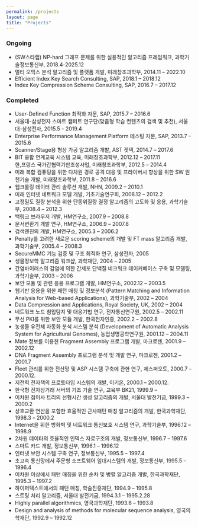 ```yaml
---
permalink: /projects
layout: page
title: "Projects"
---
```


<style>

.page-content {
max-width: 72em;
}
</style>

<h3>Ongoing</h3>
<ul>
  <li>(SW스타랩) NP-hard 그래프 문제를 위한 실용적인 알고리즘 프레임워크, 과학기술정보통신부, 2018.4-2025.12</li>
  <li>멀티 오믹스 분석 알고리즘 및 플랫폼 개발, 미래창조과학부, 2014.11 – 2022.10</li>
  <li>Efficient Index Key Search Consulting, SAP, 2018.1 – 2018.12</li>
  <li>Index Key Compression Scheme Consulting, SAP, 2016.7 – 2017.12</li>
</ul>
<h3>Completed</h3>
<ul>
  <li>User-Defined Function 최적화 자문, SAP, 2015.7 – 2016.6</li>
  <li>서울대-삼성전자 스마트 캠퍼트 연구단(맞춤형 학습 컨텐츠의 검색 및 추천), 서울대-삼성전자, 2015.5 – 2019.4</li>
  <li>Enterprise Performance Management Platform 테스팅 자문, SAP, 2013.7 – 2015.6</li>
  <li>Scanner/Stage용 형상 가공 알고리즘 개발, AST 젯텍, 2014.7 – 2017.6</li>
  <li>BIT 융합 연계교육 시스템 교육, 미래창조과학부, 2012.12 – 2017.11<br>한,프랑스 국가간협력기반조성사업, 미래창조과학부, 2012.5 – 2014.4</li>
  <li>미래 복합 컴퓨팅을 위한 다차원 경로 공격 대응 및 프라이버시 향상을 위한 SW 원천기술 개발, 미래창조과학부, 2011.8 – 2016.6</li>
  <li>웹크롤링 데이터 관리 솔루션 개발, NHN, 2009.2 – 2010.1</li>
  <li>미래 인터넷 네트워크 모델 개발, 기초기술연구회, 2008.12 – 2012.2</li>
  <li>고정밀도 질량 분석을 위한 단동위질량 결정 알고리즘의 고도화 및 응용, 과학기술부, 2008.4 – 2012.3</li>
  <li>백링크 브라우저 개발, HM연구소, 2007.9 – 2008.8</li>
  <li>문서변환기 개발 연구, HM연구소, 2006.9 – 2007.8</li>
  <li>검색엔진의 개발, HM연구소, 2005.3 – 2006.2</li>
  <li>Penalty를 고려한 새로운 scoring scheme의 개발 및 FT mass 알고리즘 개발, 과학기술부, 2005.4 – 2008.3</li>
  <li>SecureMMC 기능 검증 및 구조 최적화 연구, 삼성전자, 2005</li>
  <li>생물정보학 알고리즘 워크샵, 과학재단, 2004 – 2005</li>
  <li>간염바이러스의 감염에 의한 간세포 단백질 네크워크 데이커베이스 구축 및 모델링, 과학기술부, 2003 – 2006</li>
  <li>보안 모듈 및 관련 응용 프로그램 개발, HM연구소, 2002.12 – 2003.5</li>
  <li>웹기반 응용을 위한 패턴 매칭 및 정보분석 (Pattern Matching and Information Analysis for Web-based Applications), 과학기술부, 2002 – 2004</li>
  <li>Data Compression and Applications, Royal Society, UK, 2002 – 2004</li>
  <li>네트워크 노드 침입탐지 및 대응기법 연구, 전자통신연구원, 2002.5 – 2002.11</li>
  <li>무선 PKI를 위한 보안 모듈 개발, 한국전자인증, 2002.2 – 2002.8</li>
  <li>농생물 유전체 자동화 분석 시스템 분석 (Development of Automatic Analysis System for Agricultural Genomes), 농업생명공학연구원, 2001.12 – 2004.11</li>
  <li>Mate 정보를 이용한 Fragment Assembly 프로그램 개발, 마크로젠, 2001.9 – 2002.12</li>
  <li>DNA Fragment Assembly 프로그램 분석 및 개발 연구, 마크로젠, 2001.2 – 2001.7</li>
  <li>Fleet 관리를 위한 전산망 및 ASP 시스템 구축에 관한 연구, 제스퍼오토, 2000.7 – 2000.12.</li>
  <li>저전력 전자책의 프로토타입 시스템의 개발, 이키온, 2000.1 – 2000.12.</li>
  <li>한국형 전자상거래 서버의 기초 기술 연구, 교육부 BK21, 1999.9 –</li>
  <li>이차원 접미사 트리의 선형시간 생성 알고리즘의 개발, 서울대 발전기금, 1999.3 – 2000.2</li>
  <li>상호교환 연산을 포함한 효율적인 근사패턴 매칭 알고리즘의 개발, 한국과학재단, 1998.3 – 2000.2</li>
  <li>Internet을 위한 방화벽 및 네트워크 통신보호 시스템 연구, 과학기술부, 1996.12 – 1998.9</li>
  <li>2차원 데이타의 효율적인 인덱스 자료구조의 개발, 정보통신부, 1996.7 – 1997.6</li>
  <li>스마트 카드 개발, 정보통신부, 1996.1 – 1996.12</li>
  <li>인터넷 보안 시스템 구축 연구, 정보통신부, 1995.5 – 1997.4</li>
  <li>초고속 통신망에서 주문형 소프트웨어 임대시스템의 개발, 정보통신부, 1995.5 – 1996.4</li>
  <li>이차원 이상에서 패턴 매칭을 위한 순차 및 병렬 알고리즘 개발, 한국과학재단, 1995.3 – 1997.2</li>
  <li>하이퍼텍스트에서의 패턴 매칭, 학술진흥재단, 1994.9 – 1995.8</li>
  <li>스트링 처리 알고리즘, 서울대 발전기금, 1994.3.1 – 1995.2.28</li>
  <li>Highly parallel algorithmics, 영국과학재단, 1993.6 – 1993.8</li>
  <li>Design and analysis of methods for molecular sequence analysis, 영국의학재단, 1992.9 – 1992.12</li>
</ul>
